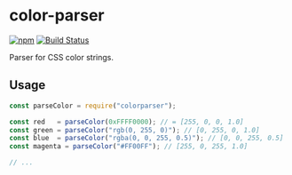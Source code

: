 # color-parser
[![npm](https://img.shields.io/npm/v/colorparser.svg)](https://www.npmjs.com/package/colorparser)
[![Build Status](https://travis-ci.org/ExPixel/color-parser.svg?branch=master)](https://travis-ci.org/ExPixel/color-parser)


Parser for CSS color strings.

Usage
---

```javascript
const parseColor = require("colorparser");

const red   = parseColor(0xFFFF0000); // = [255, 0, 0, 1.0]
const green = parseColor("rgb(0, 255, 0)"); // [0, 255, 0, 1.0]
const blue  = parseColor("rgba(0, 0, 255, 0.5)"); // [0, 0, 255, 0.5]
const magenta = parseColor("#FF00FF"); // [255, 0, 255, 1.0]

// ...
```

